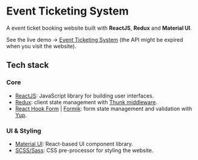 # Event Ticketing System

A event ticket booking website built with **ReactJS**, **Redux** and **Material UI**.

See the live demo -> [Event Ticketing System](https://event-ticket-system-fe-ueyjz.ondigitalocean.app/ "Event Ticketing System") (the API might be expired when you visit the website).

## Tech stack

### Core

- [ReactJS][reactjs]: JavaScript library for building user interfaces.
- [Redux][redux]: client state management with [Thunk middleware][redux-thunk].
- [React Hook Form][react-hook-form] | [Formik][formik]: form state management and validation with [Yup][yup].

### UI & Styling

- [Material UI][mui]: React-based UI component library.
- [SCSS/Sass][sass]: CSS pre-processor for styling the website.

[reactjs]: https://reactjs.org/
[redux]: https://redux.js.org/
[redux-thunk]: https://github.com/reduxjs/redux-thunk
[mui]: https://mui.com/
[sass]: https://sass-lang.com/
[react-hook-form]: https://react-hook-form.com/
[formik]: https://formik.org/docs/overview
[yup]: https://github.com/jquense/yup
